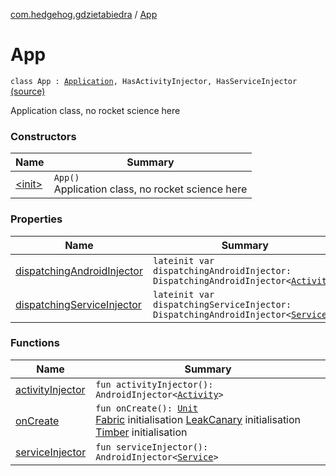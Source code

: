 [com.hedgehog.gdzietabiedra](../index.md) / [App](./index.md)

# App

`class App : `[`Application`](https://developer.android.com/reference/android/app/Application.html)`, HasActivityInjector, HasServiceInjector` [(source)](https://github.com/asvid/GdzieTaBiedra/tree/master/app/src/main/java/com/hedgehog/gdzietabiedra/App.kt#L24)

Application class, no rocket science here

### Constructors

| Name | Summary |
|---|---|
| [&lt;init&gt;](-init-.md) | `App()`<br>Application class, no rocket science here |

### Properties

| Name | Summary |
|---|---|
| [dispatchingAndroidInjector](dispatching-android-injector.md) | `lateinit var dispatchingAndroidInjector: DispatchingAndroidInjector<`[`Activity`](https://developer.android.com/reference/android/app/Activity.html)`>` |
| [dispatchingServiceInjector](dispatching-service-injector.md) | `lateinit var dispatchingServiceInjector: DispatchingAndroidInjector<`[`Service`](https://developer.android.com/reference/android/app/Service.html)`>` |

### Functions

| Name | Summary |
|---|---|
| [activityInjector](activity-injector.md) | `fun activityInjector(): AndroidInjector<`[`Activity`](https://developer.android.com/reference/android/app/Activity.html)`>` |
| [onCreate](on-create.md) | `fun onCreate(): `[`Unit`](https://kotlinlang.org/api/latest/jvm/stdlib/kotlin/-unit/index.html)<br>[Fabric](#) initialisation [LeakCanary](#) initialisation [Timber](http://jakewharton.github.io/timber/timber/log/Timber.html) initialisation |
| [serviceInjector](service-injector.md) | `fun serviceInjector(): AndroidInjector<`[`Service`](https://developer.android.com/reference/android/app/Service.html)`>` |
